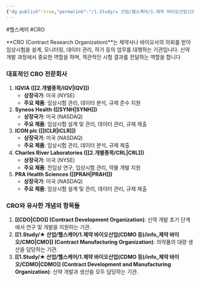 ```yaml
---
{"dg-publish":true,"permalink":"/1.Study/★ 산업/헬스케어/1.제약 바이오산업(CDMO 등)/info_제약 바이오/CRO/","created":"2024-09-11T20:49:35.469+09:00","updated":"2025-06-26T17:18:25.906+09:00"}
---
```


#헬스케어 #CRO 


**CRO (Contract Research Organization)**는 제약사나 바이오사의 의뢰를 받아 임상시험을 설계, 모니터링, 데이터 관리, 허가 등의 업무를 대행하는 기관입니다. 신약 개발 과정에서 중요한 역할을 하며, 객관적인 시험 결과를 전달하는 역할을 합니다

### 대표적인 CRO 전문회사

1. **IQVIA ([[2.개별종목/IQV\|IQV]])**
    - **상장국가**: 미국 (NYSE)
    - **주요 제품**: 임상시험 관리, 데이터 분석, 규제 준수 지원
2. **Syneos Health ([[SYNH\|SYNH]])**
    - **상장국가**: 미국 (NASDAQ)
    - **주요 제품**: 임상시험 설계 및 관리, 데이터 관리, 규제 제출
3. **ICON plc ([[ICLR\|ICLR]])**
    - **상장국가**: 미국 (NASDAQ)
    - **주요 제품**: 임상시험 관리, 데이터 분석, 규제 제출
4. **Charles River Laboratories ([[2.개별종목/CRL\|CRL]])**
    - **상장국가**: 미국 (NYSE)
    - **주요 제품**: 전임상 연구, 임상시험 관리, 약물 개발 지원
5. **PRA Health Sciences ([[PRAH\|PRAH]])**
    - **상장국가**: 미국 (NASDAQ)
    - **주요 제품**: 임상시험 설계 및 관리, 데이터 관리, 규제 제출

### CRO와 유사한 개념의 항목들

1. **[[CDO\|CDO]] (Contract Development Organization)**: 신약 개발 초기 단계에서 연구 및 개발을 지원하는 기관.
2. **[[1.Study/★ 산업/헬스케어/1.제약 바이오산업(CDMO 등)/info_제약 바이오/CMO\|CMO]] (Contract Manufacturing Organization)**: 의약품의 대량 생산을 담당하는 기관.
3. **[[1.Study/★ 산업/헬스케어/1.제약 바이오산업(CDMO 등)/info_제약 바이오/CDMO\|CDMO]] (Contract Development and Manufacturing Organization)**: 신약 개발과 생산을 모두 담당하는 기관.